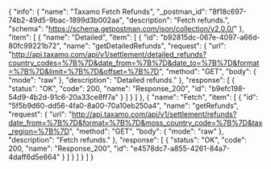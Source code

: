 {
  "info": {
    "name": "Taxamo Fetch Refunds",
    "_postman_id": "8f18c697-74b2-49d5-9bac-1899d3b002aa",
    "description": "Fetch refunds.",
    "schema": "https://schema.getpostman.com/json/collection/v2.0.0/"
  },
  "item": [
    {
      "name": "Detailed",
      "item": [
        {
          "id": "b92815dc-067e-4097-a66d-80fc99221b72",
          "name": "getDetailedRefunds",
          "request": {
            "url": "http://api.taxamo.com/api/v1/settlement/detailed_refunds?country_codes=%7B%7D&date_from=%7B%7D&date_to=%7B%7D&format=%7B%7D&limit=%7B%7D&offset=%7B%7D",
            "method": "GET",
            "body": {
              "mode": "raw"
            },
            "description": "Detailed refunds."
          },
          "response": [
            {
              "status": "OK",
              "code": 200,
              "name": "Response_200",
              "id": "b9efc198-54d9-4b2d-91c6-20a33ce8ff7a"
            }
          ]
        }
      ]
    },
    {
      "name": "Fetch",
      "item": [
        {
          "id": "5f5b9d60-dd56-4fa0-8a00-70a10eb250a4",
          "name": "getRefunds",
          "request": {
            "url": "http://api.taxamo.com/api/v1/settlement/refunds?date_from=%7B%7D&format=%7B%7D&moss_country_code=%7B%7D&tax_region=%7B%7D",
            "method": "GET",
            "body": {
              "mode": "raw"
            },
            "description": "Fetch refunds."
          },
          "response": [
            {
              "status": "OK",
              "code": 200,
              "name": "Response_200",
              "id": "e4578dc7-a855-4261-84a7-4daff6d5e664"
            }
          ]
        }
      ]
    }
  ]
}